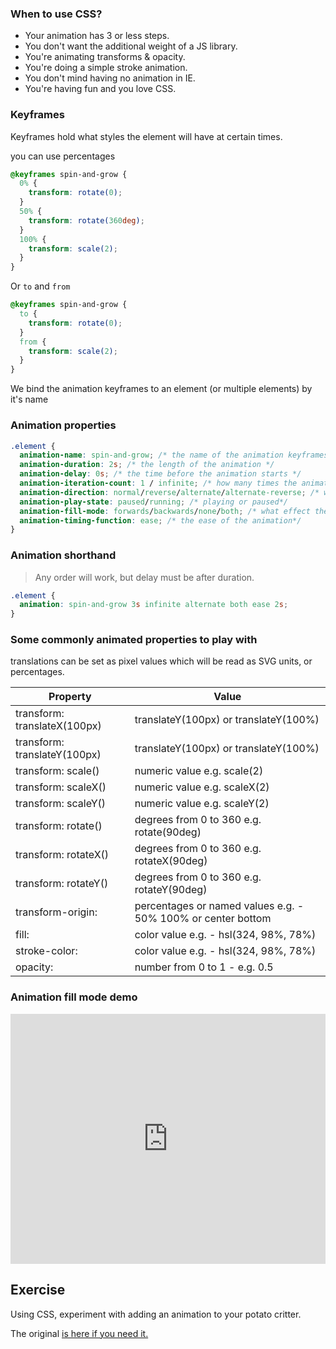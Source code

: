 ### When to use CSS?

- Your animation has 3 or less steps.
- You don't want the additional weight of a JS library.
- You're animating transforms & opacity.
- You're doing a simple stroke animation.
- You don't mind having no animation in IE.
- You're having fun and you love CSS.

### Keyframes

Keyframes hold what styles the element will have at certain times.

you can use percentages

```css
@keyframes spin-and-grow {
  0% {
    transform: rotate(0);
  }
  50% {
    transform: rotate(360deg);
  }
  100% {
    transform: scale(2);
  }
}
```

Or `to` and `from`

```css
@keyframes spin-and-grow {
  to {
    transform: rotate(0);
  }
  from {
    transform: scale(2);
  }
}
```

We bind the animation keyframes to an element (or multiple elements) by it's name

### Animation properties

```css
.element {
  animation-name: spin-and-grow; /* the name of the animation keyframes */
  animation-duration: 2s; /* the length of the animation */
  animation-delay: 0s; /* the time before the animation starts */
  animation-iteration-count: 1 / infinite; /* how many times the animation will play*/
  animation-direction: normal/reverse/alternate/alternate-reverse; /* which direction it will run it*/
  animation-play-state: paused/running; /* playing or paused*/
  animation-fill-mode: forwards/backwards/none/both; /* what effect the animation styles will have on the element outside of the animation*/
  animation-timing-function: ease; /* the ease of the animation*/
}
```

### Animation shorthand

> Any order will work, but delay must be after duration.

```css
.element {
  animation: spin-and-grow 3s infinite alternate both ease 2s;
}
```

### Some commonly animated properties to play with

translations can be set as pixel values which will be read as SVG units, or percentages.

| Property                     | Value                                                        |
| ---------------------------- | ------------------------------------------------------------ |
| transform: translateX(100px) | translateY(100px) or translateY(100%)                        |
| transform: translateY(100px) | translateY(100px) or translateY(100%)                        |
| transform: scale()           | numeric value e.g. scale(2)                                  |
| transform: scaleX()          | numeric value e.g. scaleX(2)                                 |
| transform: scaleY()          | numeric value e.g. scaleY(2)                                 |
| transform: rotate()          | degrees from 0 to 360 e.g. rotate(90deg)                     |
| transform: rotateX()         | degrees from 0 to 360 e.g. rotateX(90deg)                    |
| transform: rotateY()         | degrees from 0 to 360 e.g. rotateY(90deg)                    |
| transform-origin:            | percentages or named values e.g. - 50% 100% or center bottom |
| fill:                        | color value e.g. - hsl(324, 98%, 78%)                        |
| stroke-color:                | color value e.g. - hsl(324, 98%, 78%)                        |
| opacity:                     | number from 0 to 1 - e.g. 0.5                                |

### Animation fill mode demo

<iframe height="400" style="width: 100%;" scrolling="no" title="Animation fill mode demo" src="https://codepen.io/svganimationworkshop/embed/xxGrXjR?height=265&theme-id=default&default-tab=result" frameborder="no" allowtransparency="true" allowfullscreen="true">
  See the Pen <a href='https://codepen.io/svganimationworkshop/pen/xxGrXjR'>Animation fill mode demo</a> by SVG-workshops
  (<a href='https://codepen.io/svganimationworkshop'>@svganimationworkshop</a>) on <a href='https://codepen.io'>CodePen</a>.
</iframe>

## Exercise

Using CSS, experiment with adding an animation to your potato critter.

The original [is here if you need it.](https://codepen.io/svganimationworkshop/pen/WNwBqGG)
